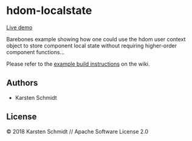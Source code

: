 # hdom-localstate

[Live demo](http://demo.thi.ng/umbrella/hdom-localstate/)

Barebones example showing how one could use the hdom user context object
to store component local state without requiring higher-order component
functions...

Please refer to the [example build instructions](https://github.com/thi-ng/umbrella/wiki/Example-build-instructions) on the wiki.

## Authors

- Karsten Schmidt

## License

&copy; 2018 Karsten Schmidt // Apache Software License 2.0
